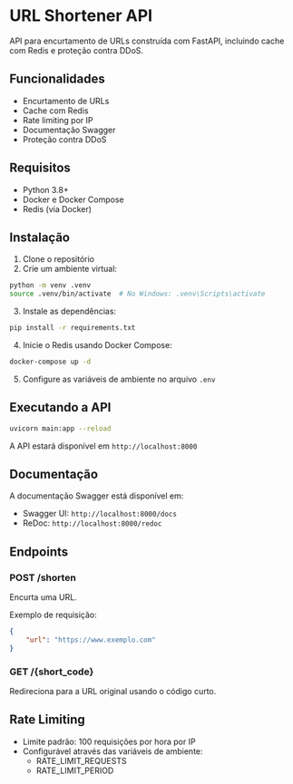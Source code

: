 # URL Shortener API

API para encurtamento de URLs construída com FastAPI, incluindo cache com Redis e proteção contra DDoS.

## Funcionalidades

- Encurtamento de URLs
- Cache com Redis
- Rate limiting por IP
- Documentação Swagger
- Proteção contra DDoS

## Requisitos

- Python 3.8+
- Docker e Docker Compose
- Redis (via Docker)

## Instalação

1. Clone o repositório
2. Crie um ambiente virtual:
```bash
python -m venv .venv
source .venv/bin/activate  # No Windows: .venv\Scripts\activate
```

3. Instale as dependências:
```bash
pip install -r requirements.txt
```

4. Inicie o Redis usando Docker Compose:
```bash
docker-compose up -d
```

5. Configure as variáveis de ambiente no arquivo `.env`

## Executando a API

```bash
uvicorn main:app --reload
```

A API estará disponível em `http://localhost:8000`

## Documentação

A documentação Swagger está disponível em:
- Swagger UI: `http://localhost:8000/docs`
- ReDoc: `http://localhost:8000/redoc`

## Endpoints

### POST /shorten
Encurta uma URL.

Exemplo de requisição:
```json
{
    "url": "https://www.exemplo.com"
}
```

### GET /{short_code}
Redireciona para a URL original usando o código curto.

## Rate Limiting

- Limite padrão: 100 requisições por hora por IP
- Configurável através das variáveis de ambiente:
  - RATE_LIMIT_REQUESTS
  - RATE_LIMIT_PERIOD 